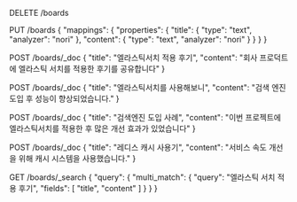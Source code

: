 DELETE /boards

PUT /boards
{
  "mappings": {
    "properties": {
      "title": {
        "type": "text",
        "analyzer": "nori"
      },
      "content": {
        "type": "text",
        "analyzer": "nori"
      }
    }
  }
}

POST /boards/_doc
{
  "title": "엘라스틱서치 적용 후기",
  "content": "회사 프로덕트에 엘라스틱 서치를 적용한 후기를 공유합니다"
}

POST /boards/_doc
{
  "title": "엘라스틱서치를 사용해보니",
  "content": "검색 엔진 도입 후 성능이 향상되었습니다."
}

POST /boards/_doc
{
  "title": "검색엔진 도입 사례",
  "content": "이번 프로젝트에 엘라스틱서치를 적용한 후 많은 개선 효과가 있었습니다"
}

POST /boards/_doc
{
  "title": "레디스 캐시 사용기",
  "content": "서비스 속도 개선을 위해 캐시 시스템을 사용했습니다."
}

GET /boards/_search
{
  "query": {
    "multi_match": {
      "query": "엘라스틱 서치 적용 후기",
      "fields": [
        "title",
        "content"
      ]
    }
  }
}